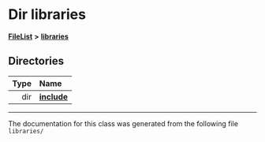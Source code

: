 

# Dir libraries



[**FileList**](files.md) **>** [**libraries**](dir_bc0718b08fb2015b8e59c47b2805f60c.md)














## Directories

| Type | Name |
| ---: | :--- |
| dir | [**include**](dir_cba0faac6e93618a6e2539705915bd70.md) <br> |

























































------------------------------
The documentation for this class was generated from the following file `libraries/`

